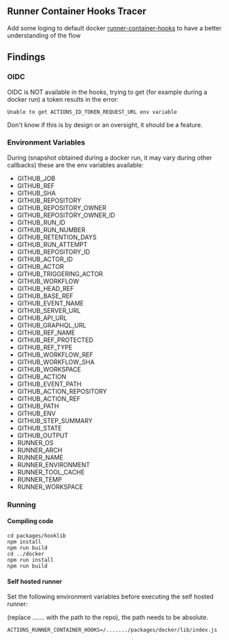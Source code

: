 ## Runner Container Hooks Tracer

Add some loging to default docker [runner-container-hooks](https://github.com/actions/runner-container-hooks.git) to have a better understanding of the flow

## Findings

### OIDC

OIDC is NOT available in the hooks, trying to get (for example during a docker run) a token results in the error:

`Unable to get ACTIONS_ID_TOKEN_REQUEST_URL env variable`

Don't know if this is by design or an oversight, it should be a feature.

### Environment Variables

During (snapshot obtained during a docker run, it may vary during other callbacks) these are the env variables available:


* GITHUB_JOB
* GITHUB_REF
* GITHUB_SHA
* GITHUB_REPOSITORY
* GITHUB_REPOSITORY_OWNER
* GITHUB_REPOSITORY_OWNER_ID
* GITHUB_RUN_ID
* GITHUB_RUN_NUMBER
* GITHUB_RETENTION_DAYS
* GITHUB_RUN_ATTEMPT
* GITHUB_REPOSITORY_ID
* GITHUB_ACTOR_ID
* GITHUB_ACTOR
* GITHUB_TRIGGERING_ACTOR
* GITHUB_WORKFLOW
* GITHUB_HEAD_REF
* GITHUB_BASE_REF
* GITHUB_EVENT_NAME
* GITHUB_SERVER_URL
* GITHUB_API_URL
* GITHUB_GRAPHQL_URL
* GITHUB_REF_NAME
* GITHUB_REF_PROTECTED
* GITHUB_REF_TYPE
* GITHUB_WORKFLOW_REF
* GITHUB_WORKFLOW_SHA
* GITHUB_WORKSPACE
* GITHUB_ACTION
* GITHUB_EVENT_PATH
* GITHUB_ACTION_REPOSITORY
* GITHUB_ACTION_REF
* GITHUB_PATH
* GITHUB_ENV
* GITHUB_STEP_SUMMARY
* GITHUB_STATE
* GITHUB_OUTPUT
* RUNNER_OS
* RUNNER_ARCH
* RUNNER_NAME
* RUNNER_ENVIRONMENT
* RUNNER_TOOL_CACHE
* RUNNER_TEMP
* RUNNER_WORKSPACE

### Running

#### Compiling code

```shell
cd packages/hooklib
npm install
npm run build
cd ../docker
npm run install
npm run build
```

#### Self hosted runner

Set the following environment variables before executing the self hosted runner:

(replace ....... with the path to the repo), the path needs to be absolute.

`ACTIONS_RUNNER_CONTAINER_HOOKS=/......./packages/docker/lib/index.js`